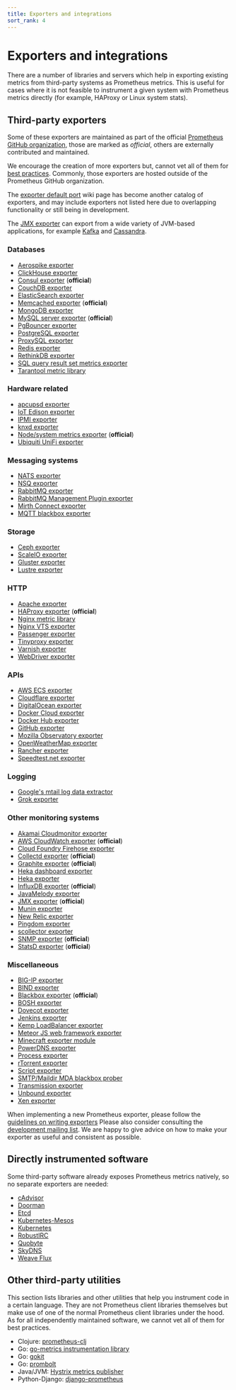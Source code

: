 ```yaml
---
title: Exporters and integrations
sort_rank: 4
---
```


# Exporters and integrations

There are a number of libraries and servers which help in exporting existing
metrics from third-party systems as Prometheus metrics. This is useful for
cases where it is not feasible to instrument a given system with Prometheus
metrics directly (for example, HAProxy or Linux system stats).

## Third-party exporters

Some of these exporters are maintained as part of the official [Prometheus GitHub organization](https://github.com/prometheus),
those are marked as *official*, others are externally contributed and maintained.

We encourage the creation of more exporters but, cannot vet all of them for
[best practices](https://prometheus.io/docs/instrumenting/writing_exporters/).
Commonly, those exporters are hosted outside of the Prometheus GitHub
organization.

The [exporter default
port](https://github.com/prometheus/prometheus/wiki/Default-port-allocations)
wiki page has become another catalog of exporters, and may include exporters
not listed here due to overlapping functionality or still being in development.

The [JMX exporter](https://github.com/prometheus/jmx_exporter) can export from a
wide variety of JVM-based applications, for example [Kafka](http://kafka.apache.org/) and
[Cassandra](http://cassandra.apache.org/).

### Databases
   * [Aerospike exporter](https://github.com/alicebob/asprom)
   * [ClickHouse exporter](https://github.com/f1yegor/clickhouse_exporter)
   * [Consul exporter](https://github.com/prometheus/consul_exporter) (**official**)
   * [CouchDB exporter](https://github.com/gesellix/couchdb-exporter)
   * [ElasticSearch exporter](https://github.com/justwatchcom/elasticsearch_exporter)
   * [Memcached exporter](https://github.com/prometheus/memcached_exporter) (**official**)
   * [MongoDB exporter](https://github.com/dcu/mongodb_exporter)
   * [MySQL server exporter](https://github.com/prometheus/mysqld_exporter) (**official**)
   * [PgBouncer exporter](http://git.cbaines.net/prometheus-pgbouncer-exporter/about)
   * [PostgreSQL exporter](https://github.com/wrouesnel/postgres_exporter)
   * [ProxySQL exporter](https://github.com/percona/proxysql_exporter)
   * [Redis exporter](https://github.com/oliver006/redis_exporter)
   * [RethinkDB exporter](https://github.com/oliver006/rethinkdb_exporter)
   * [SQL query result set metrics exporter](https://github.com/chop-dbhi/prometheus-sql)
   * [Tarantool metric library](https://github.com/tarantool/prometheus)

### Hardware related
   * [apcupsd exporter](https://github.com/mdlayher/apcupsd_exporter)
   * [IoT Edison exporter](https://github.com/roman-vynar/edison_exporter)
   * [IPMI exporter](https://github.com/lovoo/ipmi_exporter)
   * [knxd exporter](https://github.com/RichiH/knxd_exporter)
   * [Node/system metrics exporter](https://github.com/prometheus/node_exporter) (**official**)
   * [Ubiquiti UniFi exporter](https://github.com/mdlayher/unifi_exporter)

### Messaging systems
   * [NATS exporter](https://github.com/lovoo/nats_exporter)
   * [NSQ exporter](https://github.com/lovoo/nsq_exporter)
   * [RabbitMQ exporter](https://github.com/kbudde/rabbitmq_exporter)
   * [RabbitMQ Management Plugin exporter](https://github.com/deadtrickster/prometheus_rabbitmq_exporter)
   * [Mirth Connect exporter](https://github.com/vynca/mirth_exporter)
   * [MQTT blackbox exporter](https://github.com/inovex/mqtt_blackbox_exporter)

### Storage
   * [Ceph exporter](https://github.com/digitalocean/ceph_exporter)
   * [ScaleIO exporter](https://github.com/syepes/sio2prom)
   * [Gluster exporter](https://github.com/ofesseler/gluster_exporter)
   * [Lustre exporter](https://github.com/HewlettPackard/lustre_exporter)

### HTTP
   * [Apache exporter](https://github.com/neezgee/apache_exporter)
   * [HAProxy exporter](https://github.com/prometheus/haproxy_exporter) (**official**)
   * [Nginx metric library](https://github.com/knyar/nginx-lua-prometheus)
   * [Nginx VTS exporter](https://github.com/hnlq715/nginx-vts-exporter)
   * [Passenger exporter](https://github.com/stuartnelson3/passenger_exporter)
   * [Tinyproxy exporter](https://github.com/igzivkov/tinyproxy_exporter)
   * [Varnish exporter](https://github.com/jonnenauha/prometheus_varnish_exporter)
   * [WebDriver exporter](https://github.com/mattbostock/webdriver_exporter)

### APIs
   * [AWS ECS exporter](https://github.com/slok/ecs-exporter)
   * [Cloudflare exporter](https://github.com/wehkamp/docker-prometheus-cloudflare-exporter)
   * [DigitalOcean exporter](https://github.com/metalmatze/digitalocean_exporter)
   * [Docker Cloud exporter](https://github.com/infinityworksltd/docker-cloud-exporter)
   * [Docker Hub exporter](https://github.com/infinityworksltd/docker-hub-exporter)
   * [GitHub exporter](https://github.com/infinityworksltd/github-exporter)
   * [Mozilla Observatory exporter](https://github.com/Jimdo/observatory-exporter)
   * [OpenWeatherMap exporter](https://github.com/RichiH/openweathermap_exporter)
   * [Rancher exporter](https://github.com/infinityworksltd/prometheus-rancher-exporter)
   * [Speedtest.net exporter](https://github.com/RichiH/speedtest_exporter)

### Logging
   * [Google's mtail log data extractor](https://github.com/google/mtail)
   * [Grok exporter](https://github.com/fstab/grok_exporter)

### Other monitoring systems
   * [Akamai Cloudmonitor exporter](https://github.com/ExpressenAB/cloudmonitor_exporter)
   * [AWS CloudWatch exporter](https://github.com/prometheus/cloudwatch_exporter) (**official**)
   * [Cloud Foundry Firehose exporter](https://github.com/cloudfoundry-community/firehose_exporter)
   * [Collectd exporter](https://github.com/prometheus/collectd_exporter) (**official**)
   * [Graphite exporter](https://github.com/prometheus/graphite_exporter) (**official**)
   * [Heka dashboard exporter](https://github.com/docker-infra/heka_exporter)
   * [Heka exporter](https://github.com/imgix/heka_exporter)
   * [InfluxDB exporter](https://github.com/prometheus/influxdb_exporter) (**official**)
   * [JavaMelody exporter](https://github.com/fschlag/javamelody-prometheus-exporter)
   * [JMX exporter](https://github.com/prometheus/jmx_exporter) (**official**)
   * [Munin exporter](https://github.com/pvdh/munin_exporter)
   * [New Relic exporter](https://github.com/jfindley/newrelic_exporter)
   * [Pingdom exporter](https://github.com/giantswarm/prometheus-pingdom-exporter)
   * [scollector exporter](https://github.com/tgulacsi/prometheus_scollector)
   * [SNMP exporter](https://github.com/prometheus/snmp_exporter) (**official**)
   * [StatsD exporter](https://github.com/prometheus/statsd_exporter) (**official**)

### Miscellaneous
   * [BIG-IP exporter](https://github.com/ExpressenAB/bigip_exporter)
   * [BIND exporter](https://github.com/digitalocean/bind_exporter)
   * [Blackbox exporter](https://github.com/prometheus/blackbox_exporter) (**official**)
   * [BOSH exporter](https://github.com/cloudfoundry-community/bosh_exporter)
   * [Dovecot exporter](https://github.com/kumina/dovecot_exporter)
   * [Jenkins exporter](https://github.com/lovoo/jenkins_exporter)
   * [Kemp LoadBalancer exporter](https://github.com/giantswarm/prometheus-kemp-exporter)
   * [Meteor JS web framework exporter](https://atmospherejs.com/sevki/prometheus-exporter)
   * [Minecraft exporter module](https://github.com/Baughn/PrometheusIntegration)
   * [PowerDNS exporter](https://github.com/ledgr/powerdns_exporter)
   * [Process exporter](https://github.com/ncabatoff/process-exporter)
   * [rTorrent exporter](https://github.com/mdlayher/rtorrent_exporter)
   * [Script exporter](https://github.com/adhocteam/script_exporter)
   * [SMTP/Maildir MDA blackbox prober](https://github.com/cherti/mailexporter)
   * [Transmission exporter](https://github.com/metalmatze/transmission-exporter)
   * [Unbound exporter](https://github.com/kumina/unbound_exporter)
   * [Xen exporter](https://github.com/lovoo/xenstats_exporter)

When implementing a new Prometheus exporter, please follow the
[guidelines on writing exporters](/docs/instrumenting/writing_exporters)
Please also consider consulting the [development mailing
list](https://groups.google.com/forum/#!forum/prometheus-developers).  We are
happy to give advice on how to make your exporter as useful and consistent as
possible.

## Directly instrumented software

Some third-party software already exposes Prometheus metrics natively, so no
separate exporters are needed:

   * [cAdvisor](https://github.com/google/cadvisor)
   * [Doorman](https://github.com/youtube/doorman)
   * [Etcd](https://github.com/coreos/etcd)
   * [Kubernetes-Mesos](https://github.com/mesosphere/kubernetes-mesos)
   * [Kubernetes](https://github.com/kubernetes/kubernetes)
   * [RobustIRC](http://robustirc.net/)
   * [Quobyte](https://www.quobyte.com/)
   * [SkyDNS](https://github.com/skynetservices/skydns)
   * [Weave Flux](http://weaveworks.github.io/flux/)

## Other third-party utilities

This section lists libraries and other utilities that help you instrument code
in a certain language. They are not Prometheus client libraries themselves but
make use of one of the normal Prometheus client libraries under the hood. As
for all independently maintained software, we cannot vet all of them for best
practices.

   * Clojure: [prometheus-clj](https://github.com/soundcloud/prometheus-clj)
   * Go: [go-metrics instrumentation library](https://github.com/armon/go-metrics)
   * Go: [gokit](https://github.com/peterbourgon/gokit)
   * Go: [prombolt](https://github.com/mdlayher/prombolt)
   * Java/JVM: [Hystrix metrics publisher](https://github.com/soundcloud/prometheus-hystrix)
   * Python-Django: [django-prometheus](https://github.com/korfuri/django-prometheus)
